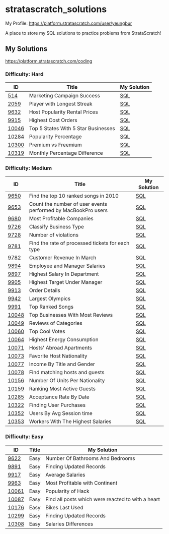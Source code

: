 # stratascratch_solutions

My Profile: https://platform.stratascratch.com/user/yeungbur

A place to store my SQL solutions to practice problems from StrataScratch!

## My Solutions

https://platform.stratascratch.com/coding

### Difficulty: Hard

| ID | Title | My Solution |
| --- | --- | --- |
| [514](https://platform.stratascratch.com/coding/514-marketing-campaign-success-advanced?) | Marketing Campaign Success | [SQL](hard/514_Marketing_Campaign_Success.sql)
| [2059](https://platform.stratascratch.com/coding/2059-player-with-longest-streak?) | Player with Longest Streak | [SQL](hard/2059_Player_with_Longest_Streak.sql)
| [9632](https://platform.stratascratch.com/coding/9632-host-popularity-rental-prices?) | Host Popularity Rental Prices | [SQL](hard/9632_Host_Popularity_Rental_Prices.sql)
| [9915](https://platform.stratascratch.com/coding/9915-highest-cost-orders?) | Highest Cost Orders | [SQL](hard/9915_Highest_Cost_Orders.sql) |
| [10046](https://platform.stratascratch.com/coding/10046-top-5-states-with-5-star-businesses?) | Top 5 States With 5 Star Businesses | [SQL](hard/10046_Top_5_States_With_5_Star_Businesses.sql)
| [10284](https://platform.stratascratch.com/coding/10284-popularity-percentage?) | Popularity Percentage | [SQL](hard/10284_Popularity_Percentage.sql)
| [10300](https://platform.stratascratch.com/coding/10300-premium-vs-freemium?) | Premium vs Freemium | [SQL](hard/10300_Premium_vs_Freemium.sql)
| [10319](https://platform.stratascratch.com/coding/10319-monthly-percentage-difference?) | Monthly Percentage Difference | [SQL](hard/10319_Monthly_Percentage_Difference.sql)

### Difficulty: Medium

| ID | Title | My Solution |
| --- | --- | --- |
| [9650](https://platform.stratascratch.com/coding/9650-find-the-top-10-ranked-songs-in-2010?) | Find the top 10 ranked songs in 2010 | [SQL](medium/9650_Find_the_top_10_ranked_songs_in_2010.sql)
| [9653](https://platform.stratascratch.com/coding/9653-count-the-number-of-user-events-performed-by-macbookpro-users?) | Count the number of user events performed by MacBookPro users | [SQL](medium/9653_Count_the_number_of_user_events_performed_by_MacBookPro_users.sql)
| [9680](https://platform.stratascratch.com/coding/9680-most-profitable-companies?) | Most Profitable Companies | [SQL](medium/9680_Most_Profitable_Companies.sql)
| [9726](https://platform.stratascratch.com/coding/9726-classify-business-type?) | Classify Business Type | [SQL](medium/9726_Classify_Business_Type.sql)
| [9728](https://platform.stratascratch.com/coding/9728-inspections-that-resulted-in-violations?) | Number of violations | [SQL](medium/9728_Number_of_violations.sql)
| [9781](https://platform.stratascratch.com/coding/9781-find-the-rate-of-processed-tickets-for-each-type?) | Find the rate of processed tickets for each type | [SQL](medium/9781_Find_the_rate_of_processed_tickets_for_each_type.sql)
| [9782](https://platform.stratascratch.com/coding/9782-customer-revenue-in-march?) | Customer Revenue In March | [SQL](medium/9782_Customer_Revenue_In_March.sql)
| [9894](https://platform.stratascratch.com/coding/9894-employee-and-manager-salaries?) | Employee and Manager Salaries | [SQL](medium/9894_Employee_and_Manager_Salaries.sql)
| [9897](https://platform.stratascratch.com/coding/9897-highest-salary-in-department?) | Highest Salary In Department | [SQL](medium/9897_Highest_Salary_In_Department.sql)
| [9905](https://platform.stratascratch.com/coding/9905-highest-target-under-manager?) | Highest Target Under Manager | [SQL](medium/9905_Highest_Target_Under_Manager.sql)
| [9913](https://platform.stratascratch.com/coding/9913-order-details?) | Order Details | [SQL](medium/9913_Order_Details.sql)
| [9942](https://platform.stratascratch.com/coding/9942-largest-olympics?) | Largest Olympics | [SQL](medium/9942_Largest_Olympics.sql)
| [9991](https://platform.stratascratch.com/coding/9991-top-ranked-songs?) | Top Ranked Songs | [SQL](medium/9991_Top_Ranked_Songs.sql)
| [10048](https://platform.stratascratch.com/coding/10048-top-businesses-with-most-reviews?) | Top Businesses With Most Reviews | [SQL](medium/10048_Top_Businesses_With_Most_Reviews.sql)
| [10049](https://platform.stratascratch.com/coding/10049-reviews-of-categories?) | Reviews of Categories | [SQL](medium/10049_Review_of_Categories.sql)
| [10060](https://platform.stratascratch.com/coding/10060-top-cool-votes) | Top Cool Votes | [SQL](medium/10060_Top_Cool_Votes.sql)
| [10064](https://platform.stratascratch.com/coding/10064-highest-energy-consumption?) | Highest Energy Consumption | [SQL](medium/10064_Highest_Energy_Consumption.sql)
| [10071](https://platform.stratascratch.com/coding/10071-hosts-abroad-apartments?id=10071) | Hosts' Abroad Apartments | [SQL](medium/10071_Hosts_Abroad_Apartments.sql)
| [10073](https://platform.stratascratch.com/coding/10073-favorite-host-nationality?python) | Favorite Host Nationality | [SQL](medium/10073_Favorite_Host_Nationality.sql)
| [10077](https://platform.stratascratch.com/coding/10077-income-by-title-and-gender?) | Income By Title and Gender | [SQL](medium/10077_Income_By_Title_and_Gender.sql)
| [10078](https://platform.stratascratch.com/coding/10078-find-matching-hosts-and-guests-in-a-way-that-they-are-both-of-the-same-gender-and-nationality?) | Find matching hosts and guests | [SQL](medium/10078_Find_matching_hosts_and_guests.sql)
| [10156](https://platform.stratascratch.com/coding/10156-number-of-units-per-nationality?) | Number Of Units Per Nationality | [SQL](medium/10156_Number_Of_Units_Per_Nationality.sql)
| [10159](https://platform.stratascratch.com/coding/10159-ranking-most-active-guests?) | Ranking Most Active Guests | [SQL](medium/10159_Ranking_Most_Active_Guests.sql)
| [10285](https://platform.stratascratch.com/coding/10285-acceptance-rate-by-date?) | Acceptance Rate By Date | [SQL](medium/10285_Acceptance_Rate_By_Date.sql)
| [10322](https://platform.stratascratch.com/coding/10322-finding-user-purchases?) | Finding User Purchases | [SQL](medium/10322_Finding_User_Purchases.sql)
| [10352](https://platform.stratascratch.com/coding/10352-users-by-avg-session-time?) | Users By Avg Session time | [SQL](medium/10352_Users_By_Avg_Session_time.sql)
| [10353](https://platform.stratascratch.com/coding/10353-workers-with-the-highest-salaries) | Workers With The Highest Salaries | [SQL](medium/10353_Workers_With_The_Highest_Salaries.sql)

### Difficulty: Easy

| ID | Title | My Solution |
| --- | --- | --- |
| [9622](https://platform.stratascratch.com/coding/9622-number-of-bathrooms-and-bedrooms?) | Easy | Number Of Bathrooms And Bedrooms | [SQL](easy/9622_Number_Of_Bathrooms_And_Bedrooms.sql)
| [9891](https://platform.stratascratch.com/coding/9891-customer-details?) | Easy | Finding Updated Records | [SQL](easy/9891_Finding_Updated_Records.sql)
| [9917](https://platform.stratascratch.com/coding/9917-average-salaries?) | Easy | Average Salaries | [SQL](easy/9917_Average_Salaries.sql)
| [9963](https://platform.stratascratch.com/coding/9663-find-the-most-profitable-company-in-the-financial-sector-of-the-entire-world-along-with-its-continent?) | Easy | Most Profitable with Continent | [SQL](easy/9663_Most_Profitable_with_Continent.sql)
| [10061](https://platform.stratascratch.com/coding/10061-popularity-of-hack?) | Easy | Popularity of Hack | [SQL](easy/10061_Popularity_of_Hack.sql)
| [10087](https://platform.stratascratch.com/coding/10087-find-all-posts-which-were-reacted-to-with-a-heart?) | Easy | Find all posts which were reacted to with a heart | [SQL](easy/10087_Find_all_posts_which_were_reacted_to_with_a_heart.sql)
| [10176](https://platform.stratascratch.com/coding/10176-bikes-last-used?) | Easy | Bikes Last Used | [SQL](easy/10176_Bikes_Last_Used.sql)
| [10299](https://platform.stratascratch.com/coding/10299-finding-updated-records?) | Easy | Finding Updated Records | [SQL](easy/10299_Finding_Updated_Records.sql)
| [10308](https://platform.stratascratch.com/coding/10308-salaries-differences?) | Easy | Salaries Differences | [SQL](easy/10308_Salaries_Differences.sql)